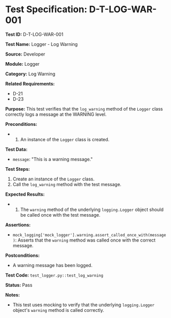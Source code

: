 # Test Specification: D-T-LOG-WAR-001

**Test ID:** D-T-LOG-WAR-001

**Test Name:** Logger - Log Warning

**Source:** Developer

**Module:** Logger

**Category:** Log Warning

**Related Requirements:**

*   D-21
*   D-23

**Purpose:**
This test verifies that the `log_warning` method of the `Logger` class correctly logs a message at the WARNING level.

**Preconditions:**

*   1) An instance of the `Logger` class is created.

**Test Data:**

*   `message`: "This is a warning message."

**Test Steps:**

1.  Create an instance of the `Logger` class.
2.  Call the `log_warning` method with the test message.

**Expected Results:**

*   1) The `warning` method of the underlying `logging.Logger` object should be called once with the test message.

**Assertions:**

*   `mock_logging['mock_logger'].warning.assert_called_once_with(message)`: Asserts that the `warning` method was called once with the correct message.

**Postconditions:**

*   A warning message has been logged.

**Test Code:** `test_logger.py::test_log_warning`

**Status:** Pass

**Notes:**

*   This test uses mocking to verify that the underlying `logging.Logger` object's `warning` method is called correctly.
